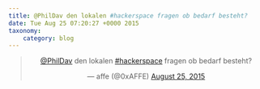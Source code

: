 ```yaml
---
title: @PhilDav den lokalen #hackerspace fragen ob bedarf besteht?
date: Tue Aug 25 07:20:27 +0000 2015
taxonomy:
    category: blog
---
```

<blockquote class="twitter-tweet" align="center" width="350"><p lang="de" dir="ltr"><a href="https://twitter.com/PhilDav">@PhilDav</a> den lokalen <a href="https://twitter.com/hashtag/hackerspace?src=hash">#hackerspace</a> fragen ob bedarf besteht?</p>&mdash; affe (@0xAFFE) <a href="https://twitter.com/0xAFFE/status/636075650625994752">August 25, 2015</a></blockquote>
